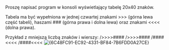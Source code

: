 Proszę napisać program w konsoli wyświetlający tabelę 20x40 znaków.

Tabela ma być wypełniona w jednej czwartej znakami >>> (górna lewa część tabeli), haszami ### (górna prawa i dolna lewa) oraz znakami <<<< (dolna prawa).

Przykład z mniejszą liczbą znaków i wierszy:
/>>>>####
/>>>>####
/####<<<<
/####<<<<
![{6C48FC91-EC92-4331-BF84-7B6FDD0A27CE}](https://github.com/user-attachments/assets/7404cb5c-55f8-4e51-82c6-3d9362c861d1)
